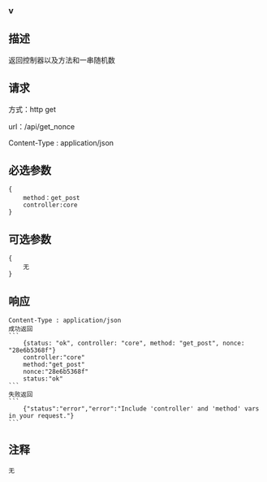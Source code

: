### v

## 描述
返回控制器以及方法和一串随机数

## 请求
方式：http get

url：/api/get_nonce

Content-Type : application/json

## 必选参数
    {
    	method：get_post
        controller:core
    } 

## 可选参数
    {
        无
    } 

## 响应
    Content-Type : application/json
    成功返回
    ```
        {status: "ok", controller: "core", method: "get_post", nonce: "28e6b5368f"}
        controller:"core"
        method:"get_post"
        nonce:"28e6b5368f"
        status:"ok"
    ```
    失败返回
    ```
        {"status":"error","error":"Include 'controller' and 'method' vars in your request."}
    ```
## 注释
    
    无
